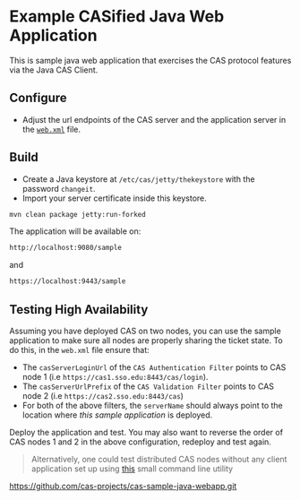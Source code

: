 # Example CASified Java Web Application

This is sample java web application that exercises the CAS protocol features via the Java CAS Client.

Configure
---------

- Adjust the url endpoints of the CAS server and 
the application server in the [`web.xml`](https://github.com/UniconLabs/cas-sample-java-webapp/blob/master/src/main/webapp/WEB-INF/web.xml) file.

## Build

* Create a Java keystore at `/etc/cas/jetty/thekeystore` with the password `changeit`.
* Import your server certificate inside this keystore.

```bash
mvn clean package jetty:run-forked
```

The application will be available on:
```bash
http://localhost:9080/sample
```
and
```bash
https://localhost:9443/sample
```

 
## Testing High Availability

Assuming you have deployed CAS on two nodes, you can use the sample application to make sure all nodes are properly
sharing the ticket state. To do this, in the `web.xml` file ensure that:

- The `casServerLoginUrl` of the `CAS Authentication Filter` points to CAS node 1 (i.e `https://cas1.sso.edu:8443/cas/login`).
- The `casServerUrlPrefix` of the `CAS Validation Filter` points to CAS node 2 (i.e `https://cas2.sso.edu:8443/cas`)
- For both of the above filters, the `serverName` should always point to the location where *this sample application* is deployed.


Deploy the application and test. You may also want to reverse the order of CAS 
nodes 1 and 2 in the above configuration, redeploy and test again.

> Alternatively, one could test distributed CAS nodes without any client application 
set up using [this](https://github.com/UniconLabs/duct) small command line utility


https://github.com/cas-projects/cas-sample-java-webapp.git

